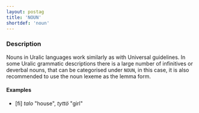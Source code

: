 ```yaml
---
layout: postag
title: 'NOUN'
shortdef: 'noun'
---
```


### Description

Nouns in Uralic languages work similarly as with Universal guidelines. In some
Uralic grammatic descriptions there is a large number of infinitives or deverbal
nouns, that can be categorised under `NOUN`, in this case, it is also
recommended to use the noun lexeme as the lemma form.

#### Examples

* [fi] _talo_ "house", _tyttö_ "girl"

<!-- Interlanguage links updated Po lis 14 15:34:33 CET 2022 -->
